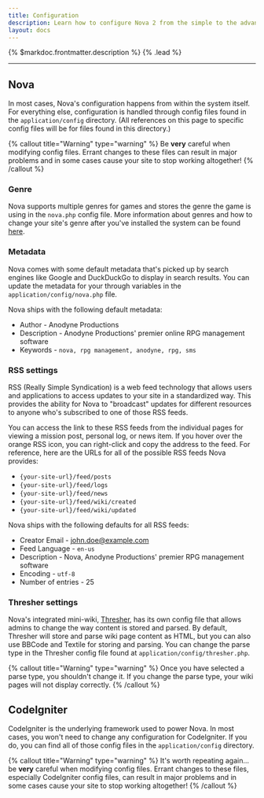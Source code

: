 ```yaml
---
title: Configuration
description: Learn how to configure Nova 2 from the simple to the advanced.
layout: docs
---
```


{% $markdoc.frontmatter.description %} {% .lead %}

---

## Nova

In most cases, Nova's configuration happens from within the system itself. For everything else, configuration is handled through config files found in the `application/config` directory. (All references on this page to specific config files will be for files found in this directory.)

{% callout title="Warning" type="warning" %}
Be **very** careful when modifying config files. Errant changes to these files can result in major problems and in some cases cause your site to stop working altogether!
{% /callout %}

### Genre

Nova supports multiple genres for games and stores the genre the game is using in the `nova.php` config file. More information about genres and how to change your site's genre after you've installed the system can be found [here](/docs/2.6/genres).

### Metadata

Nova comes with some default metadata that's picked up by search engines like Google and DuckDuckGo to display in search results. You can update the metadata for your through variables in the `application/config/nova.php` file.

Nova ships with the following default metadata:

- Author - Anodyne Productions
- Description - Anodyne Productions' premier online RPG management software
- Keywords - `nova, rpg management, anodyne, rpg, sms`

### RSS settings

RSS (Really Simple Syndication) is a web feed technology that allows users and applications to access updates to your site in a standardized way. This provides the ability for Nova to "broadcast" updates for different resources to anyone who's subscribed to one of those RSS feeds.

You can access the link to these RSS feeds from the individual pages for viewing a mission post, personal log, or news item. If you hover over the orange RSS icon, you can right-click and copy the address to the feed. For reference, here are the URLs for all of the possible RSS feeds Nova provides:

- `{your-site-url}/feed/posts`
- `{your-site-url}/feed/logs`
- `{your-site-url}/feed/news`
- `{your-site-url}/feed/wiki/created`
- `{your-site-url}/feed/wiki/updated`

Nova ships with the following defaults for all RSS feeds:

- Creator Email - john.doe@example.com
- Feed Language - `en-us`
- Description - Nova, Anodyne Productions' premier RPG management software
- Encoding - `utf-8`
- Number of entries - 25

### Thresher settings

Nova's integrated mini-wiki, [Thresher](/docs/2.6/using-wiki), has its own config file that allows admins to change the way content is stored and parsed. By default, Thresher will store and parse wiki page content as HTML, but you can also use BBCode and Textile for storing and parsing. You can change the parse type in the Thresher config file found at `application/config/thresher.php`.

{% callout title="Warning" type="warning" %}
Once you have selected a parse type, you shouldn't change it. If you change the parse type, your wiki pages will not display correctly.
{% /callout %}

## CodeIgniter

CodeIgniter is the underlying framework used to power Nova. In most cases, you won't need to change any configuration for CodeIgniter. If you do, you can find all of those config files in the `application/config` directory.

{% callout title="Warning" type="warning" %}
It's worth repeating again... be **very** careful when modifying config files. Errant changes to these files, especially CodeIgniter config files, can result in major problems and in some cases cause your site to stop working altogether!
{% /callout %}
